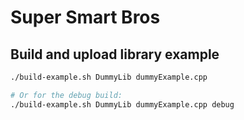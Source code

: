# Super Smart Bros

## Build and upload library example

```bash
./build-example.sh DummyLib dummyExample.cpp

# Or for the debug build:
./build-example.sh DummyLib dummyExample.cpp debug
```